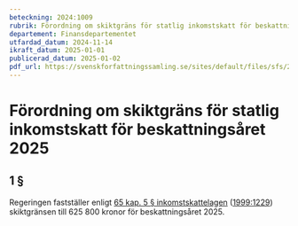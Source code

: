 ```yaml
---
beteckning: 2024:1009
rubrik: Förordning om skiktgräns för statlig inkomstskatt för beskattningsåret 2025
departement: Finansdepartementet
utfardad_datum: 2024-11-14
ikraft_datum: 2025-01-01
publicerad_datum: 2025-01-02
pdf_url: https://svenskforfattningssamling.se/sites/default/files/sfs/2024-11/SFS2024-1009.pdf
---
```


# Förordning om skiktgräns för statlig inkomstskatt för beskattningsåret 2025

## 1 §

Regeringen fastställer enligt [65 kap. 5 § inkomstskattelagen](https://selex.se/eli/sfs/1999/1229#kap65.5) ([1999:1229](https://selex.se/eli/sfs/1999/1229)) skiktgränsen till 625 800 kronor för beskattningsåret 2025.
